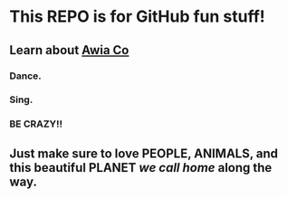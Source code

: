 # This REPO is for GitHub fun stuff!

## Learn about [Awia Co](https://awia.co)

### Dance.

### Sing.

### BE CRAZY!! 


## Just make sure to love PEOPLE, ANIMALS, and this beautiful PLANET _we call home_ along the way.

